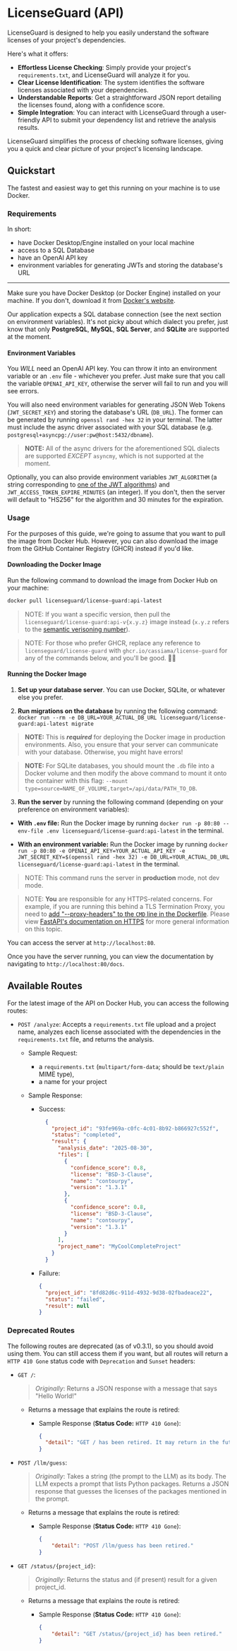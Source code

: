 # LicenseGuard (API)

LicenseGuard is designed to help you easily understand the software licenses of your project's dependencies.

Here's what it offers:

- **Effortless License Checking**: Simply provide your project's `requirements.txt`, and LicenseGuard will analyze it for you.
- **Clear License Identification**: The system identifies the software licenses associated with your dependencies.
- **Understandable Reports**: Get a straightforward JSON report detailing the licenses found, along with a confidence score.
- **Simple Integration**: You can interact with LicenseGuard through a user-friendly API to submit your dependency list and retrieve the analysis results.

LicenseGuard simplifies the process of checking software licenses, giving you a quick and clear picture of your project's licensing landscape.

## Quickstart

The fastest and easiest way to get this running on your machine is to use Docker.

### Requirements

In short:

- have Docker Desktop/Engine installed on your local machine
- access to a SQL Database
- have an OpenAI API key
- environment variables for generating JWTs and storing the database's URL

---

Make sure you have Docker Desktop (or Docker Engine) installed on your machine. If you don't, download it from [Docker's website](https://docs.docker.com/get-started/get-docker/).

Our application expects a SQL database connection (see the next section on environment variables). It's not picky about which dialect you prefer, just know that only **PostgreSQL**, **MySQL**, **SQL Server**, and **SQLite** are supported at the moment.

#### Environment Variables

You *WILL* need an OpenAI API key. You can throw it into an environment variable or an `.env` file - whichever you prefer. Just make sure that you call the variable `OPENAI_API_KEY`, otherwise the server will fail to run and you will see errors.

You will also need environment variables for generating JSON Web Tokens (`JWT_SECRET_KEY`) and storing the database's URL (`DB_URL`). The former can be generated by running `openssl rand -hex 32` in your terminal. The latter must include the async driver associated with your SQL database (e.g. `postgresql+asyncpg://user:pw@host:5432/dbname`).

> **NOTE:** All of the async drivers for the aforementioned SQL dialects are supported *EXCEPT* `asyncmy`, which is not supported at the moment.

Optionally, you can also provide environment variables `JWT_ALGORITHM` (a string corresponding to [one of the JWT algorithms](https://datatracker.ietf.org/doc/html/rfc7518#section-3)) and `JWT_ACCESS_TOKEN_EXPIRE_MINUTES` (an integer). If you don't, then the server will default to "HS256" for the algorithm and 30 minutes for the expiration.

### Usage

For the purposes of this guide, we're going to assume that you want to pull the image from Docker Hub. However, you can also download the image from the GitHub Container Registry (GHCR) instead if you'd like.

#### Downloading the Docker Image

Run the following command to download the image from Docker Hub on your machine:

```bash
docker pull licenseguard/license-guard:api-latest
```

> NOTE: If you want a specific version, then pull the `licenseguard/license-guard:api-v{x.y.z}` image instead (`x.y.z` refers to the [semantic verisoning number](https://semver.org/)).

> NOTE: For those who prefer GHCR, replace any reference to `licenseguard/license-guard` with `ghcr.io/cassiama/license-guard` for any of the commands below, and you'll be good. 👍🏿

#### Running the Docker Image

1. **Set up your database server**. You can use Docker, SQLite, or whatever else you prefer.

2. **Run migrations on the database** by running the following command:
`docker run --rm -e DB_URL=YOUR_ACTUAL_DB_URL licenseguard/license-guard:api-latest migrate`

> **NOTE:** This is ***required*** for deploying the Docker image in production environments. Also, you ensure that your server can communicate with your database. Otherwise, you might have errors!

> **NOTE:** For SQLite databases, you should mount the `.db` file into a Docker volume and then modify the above command to mount it onto the container with this flag: `--mount type=source=NAME_OF_VOLUME,target=/api/data/PATH_TO_DB`.

3. **Run the server** by running the following command (depending on your preference on environment variables):

- **With `.env` file:**
Run the Docker image by running `docker run -p 80:80 --env-file .env licenseguard/license-guard:api-latest` in the terminal.

- **With an environment variable:**
Run the Docker image by running `docker run -p 80:80 -e OPENAI_API_KEY=YOUR_ACTUAL_API_KEY -e JWT_SECRET_KEY=$(openssl rand -hex 32) -e DB_URL=YOUR_ACTUAL_DB_URL licenseguard/license-guard:api-latest` in the terminal.

> NOTE: This command runs the server in **production** mode, not dev mode.

> NOTE: **You** are responsible for any HTTPS-related concerns. For example, if you are running this behind a TLS Termination Proxy, you need to [add "--proxy-headers" to the `CMD` line in the Dockerfile](https://fastapi.tiangolo.com/deployment/docker/#behind-a-tls-termination-proxy). Please view [FastAPI's documentation on HTTPS](https://fastapi.tiangolo.com/deployment/https/) for more general information on this topic.

You can access the server at `http://localhost:80`.

Once you have the server running, you can view the documentation by navigating to `http://localhost:80/docs`.

## Available Routes

For the latest image of the API on Docker Hub, you can access the following routes:

- `POST /analyze`: Accepts a `requirements.txt` file upload and a project name, analyzes each license associated with the dependencies in the `requirements.txt` file, and returns the analysis.
  - Sample Request:
    - a `requirements.txt` (`multipart/form-data`; should be `text/plain` MIME type),
    - a name for your project
  - Sample Response:

    - Success:

      ```json
        {
          "project_id": "93fe969a-c0fc-4c01-8b92-b866927c552f",
          "status": "completed",
          "result": {
            "analysis_date": "2025-08-30",
            "files": [
              {
                "confidence_score": 0.8,
                "license": "BSD-3-Clause",
                "name": "contourpy",
                "version": "1.3.1"
              },
              {
                "confidence_score": 0.8,
                "license": "BSD-3-Clause",
                "name": "contourpy",
                "version": "1.3.1"
              }
            ],
            "project_name": "MyCoolCompleteProject"
          }
        }
        ```

    - Failure:

      ```json
      {
        "project_id": "8fd82d6c-911d-4932-9d38-02fbadeace22",
        "status": "failed",
        "result": null
      }
      ```

### Deprecated Routes

The following routes are deprecated (as of v0.3.1), so you should avoid using them. You can still access them if you want, but all routes will return a `HTTP 410 Gone` status code with `Deprecation` and `Sunset` headers:

- `GET /`:

  > *Originally*: Returns a JSON response with a message that says "Hello World!"

  - Returns a message that explains the route is retired:
    - Sample Response (**Status Code:** `HTTP 410 Gone`):

        ```json
        {
          "detail": "GET / has been retired. It may return in the future."
        }
        ```

- `POST /llm/guess`:

  > *Originally*: Takes a string (the prompt to the LLM) as its body. The LLM expects a prompt that lists Python packages. Returns a JSON response that guesses the licenses of the packages mentioned in the prompt.

  - Returns a message that explains the route is retired:
    - Sample Response (**Status Code:** `HTTP 410 Gone`):

        ```json
        {
            "detail": "POST /llm/guess has been retired."
        }
        ```

- `GET /status/{project_id}`:

  > *Originally*: Returns the status and (if present) result for a given project_id.

  - Returns a message that explains the route is retired:
    - Sample Response (**Status Code:** `HTTP 410 Gone`):

      ```json
      {
          "detail": "GET /status/{project_id} has been retired."
      }
      ```
